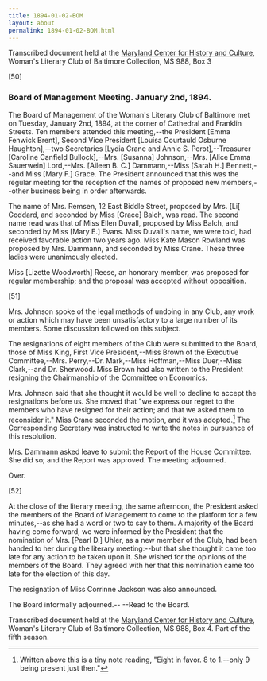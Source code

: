 ```yaml
---
title: 1894-01-02-BOM
layout: about
permalink: 1894-01-02-BOM.html
---
```

Transcribed document held at the [Maryland Center for History and Culture](http://mdhs.org/), Woman's Literary Club of Baltimore Collection, MS 988, Box 3

[50]

### Board of Management Meeting. January 2nd, 1894. 

The Board of Management of the Woman's Literary Club of Baltimore met on Tuesday, January 2nd, 1894, at the corner of Cathedral and Franklin Streets. Ten members attended this meeting,--the President [Emma Fenwick Brent], Second Vice President [Louisa Courtauld Osburne Haughton],--two Secretaries [Lydia Crane and Annie S. Perot],--Treasurer [Caroline Canfield Bullock],--Mrs. [Susanna] Johnson,--Mrs. [Alice Emma Sauerwein] Lord,--Mrs. [Aileen B. C.] Dammann,--Miss [Sarah H.] Bennett,--and Miss [Mary F.] Grace. The President announced that this was the regular meeting for the reception of the names of proposed new members,--other business being in order afterwards.

The name of Mrs. Remsen, 12 East Biddle Street, proposed by Mrs. [Li[ Goddard, and seconded by Miss [Grace] Balch, was read. The second name read was that of Miss Ellen Duvall, proposed by Miss Balch, and seconded by Miss [Mary E.] Evans. Miss Duvall's name, we were told, had received favorable action two years ago. Miss Kate Mason Rowland was proposed by Mrs. Dammann, and seconded by Miss Crane. These three ladies were unanimously elected.

Miss [Lizette Woodworth] Reese, an honorary member, was proposed for regular membership; and the proposal was accepted without opposition.

[51]

Mrs. Johnson spoke of the legal methods of undoing in any Club, any work or action which may have been unsatisfactory to a large number of its members. Some discussion followed on this subject.

The resignations of eight members of the Club were submitted to the Board, those of Miss King, First Vice President,--Miss Brown of the Executive Committee,--Mrs. Perry,--Dr. Mark,--Miss Hoffman,--Miss Duer,--Miss Clark,--and Dr. Sherwood. Miss Brown had also written to the President resigning the Chairmanship of the Committee on Economics.

Mrs. Johnson said that she thought it would be well to decline to accept the resignations before us. She moved that "we express our regret to the members who have resigned for their action; and that we asked them to reconsider it." Miss Crane seconded the motion, and it was adopted.[^crane] The Corresponding Secretary was instructed to write the notes in pursuance of this resolution.
[^crane]: Written above this is a tiny note reading, "Eight in favor. 8 to 1.--only 9 being present just then."

Mrs. Dammann asked leave to submit the Report of the House Committee. She did so; and the Report was approved. The meeting adjourned.

Over.

[52]

At the close of the literary meeting, the same afternoon, the President asked the members of the Board of Management to come to the platform for a few minutes,--as she had a word or two to say to them. A majority of the Board having come forward, we were informed by the President that the nomination of Mrs. [Pearl D.] Uhler, as a new member of the Club, had been handed to her during the literary meeting:--but that she thought it came too late for any action to be taken upon it. She wished for the opinions of the members of the Board. They agreed with her that this nomination came too late for the election of this day.

The resignation of Miss Corrinne Jackson was also announced.

The Board informally adjourned.--
--Read to the Board.

Transcribed document held at the [Maryland Center for History and Culture](http://mdhs.org/), Woman's Literary Club of Baltimore Collection, MS 988, Box 4. Part of the fifth season.